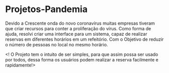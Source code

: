 # Projetos-Pandemia
Devido a Crescente onda do novo coronavírus muitas empresas tiveram que criar recursos para conter a proliferação do vírus. Como forma de ajuda, resolvi criar uma interface para um sistema, capaz de realizar reservas em diferentes horários em um refeitório. Com o Objetivo de reduzir o número de pessoas no local no mesmo horário.

<! O Projeto tem o intuito de ser simples, para que assim possa ser usado por todos, dessa forma os usuários podem realizar a reserva facilmente e rapidamente!>
